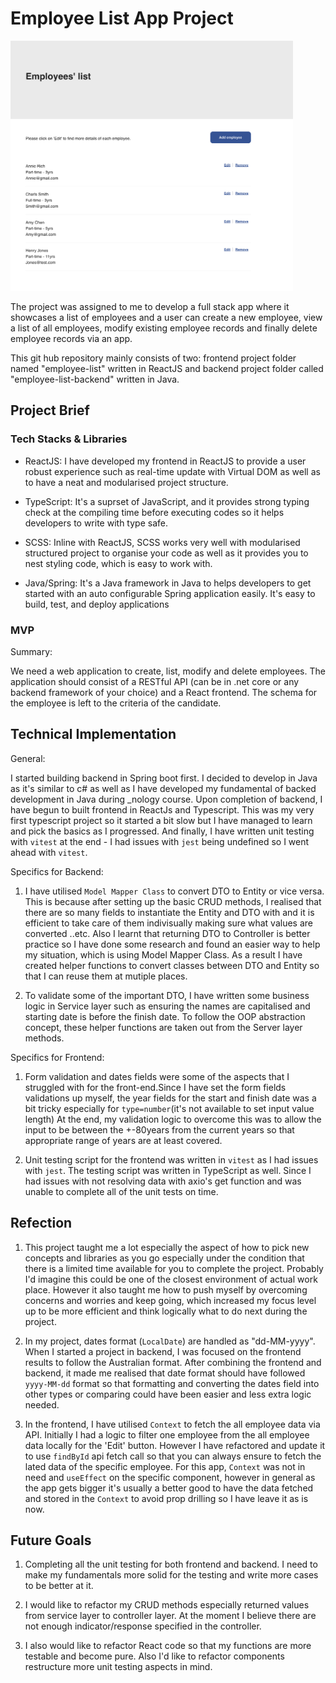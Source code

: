# Employee List App Project

<img src="./project-snapshot.png" width="auto" height="400" />

The project was assigned to me to develop a full stack app where it showcases a list of employees and a user can create a new employee, view a list of all employees, modify existing employee records and finally delete employee records via an app.

This git hub repository mainly consists of two: frontend project folder named "employee-list" written in ReactJS and backend project folder called "employee-list-backend" written in Java.

## Project Brief

### Tech Stacks & Libraries

- ReactJS: I have developed my frontend in ReactJS to provide a user robust experience such as real-time update with Virtual DOM as well as to have a neat and modularised project structure.

- TypeScript: It's a suprset of JavaScript, and it provides strong typing check at the compiling time before executing codes so it helps developers to write with type safe.

- SCSS: Inline with ReactJS, SCSS works very well with modularised structured project to organise your code as well as it provides you to nest styling code, which is easy to work with.

- Java/Spring: It's a Java framework in Java to helps developers to get started with an auto configurable Spring application easily. It's easy to build, test, and deploy applications

### MVP

Summary:

We need a web application to create, list, modify and delete employees. The application should consist of a RESTful API (can be in .net core or any backend framework of your choice) and a React frontend. The schema for the employee is left to the criteria of the candidate.

## Technical Implementation

General:

I started building backend in Spring boot first. I decided to develop in Java as it's similar to c# as well as I have developed my fundamental of backed development in Java during \_nology course. Upon completion of backend, I have begun to built frontend in ReactJs and Typescript. This was my very first typescript project so it started a bit slow but I have managed to learn and pick the basics as I progressed. And finally, I have written unit testing with `vitest` at the end - I had issues with `jest` being undefined so I went ahead with `vitest`.

Specifics for Backend:

1. I have utilised `Model Mapper Class` to convert DTO to Entity or vice versa. This is because after setting up the basic CRUD methods, I realised that there are so many fields to instantiate the Entity and DTO with and it is efficient to take care of them indivisually making sure what values are converted ..etc. Also I learnt that returning DTO to Controller is better practice so I have done some research and found an easier way to help my situation, which is using Model Mapper Class. As a result I have created helper functions to convert classes between DTO and Entity so that I can reuse them at mutiple places.

2. To validate some of the important DTO, I have written some business logic in Service layer such as ensuring the names are capitalised and starting date is before the finish date. To follow the OOP abstraction concept, these helper functions are taken out from the Server layer methods.

Specifics for Frontend:

1. Form validation and dates fields were some of the aspects that I struggled with for the front-end.Since I have set the form fields validations up myself, the year fields for the start and finish date was a bit tricky especially for `type=number`(it's not available to set input value length) At the end, my validation logic to overcome this was to allow the input to be between the +-80years from the current years so that appropriate range of years are at least covered.

2. Unit testing script for the frontend was written in `vitest` as I had issues with `jest`. The testing script was written in TypeScript as well. Since I had issues with not resolving data with axio's get function and was unable to complete all of the unit tests on time.

## Refection

1. This project taught me a lot especially the aspect of how to pick new concepts and libraries as you go especially under the condition that there is a limited time available for you to complete the project. Probably I'd imagine this could be one of the closest environment of actual work place. However it also taught me how to push myself by overcoming concerns and worries and keep going, which increased my focus level up to be more efficient and think logically what to do next during the project.

2. In my project, dates format (`LocalDate`) are handled as "dd-MM-yyyy". When I started a project in backend, I was focused on the frontend results to follow the Australian format. After combining the frontend and backend, it made me realised that date format should have followed `yyyy-MM-dd` format so that formatting and converting the dates field into other types or comparing could have been easier and less extra logic needed.

3. In the frontend, I have utilised `Context` to fetch the all employee data via API. Initially I had a logic to filter one employee from the all employee data locally for the 'Edit' button. However I have refactored and update it to use `findById` api fetch call so that you can always ensure to fetch the lated data of the specific employee. For this app, `Context` was not in need and `useEffect` on the specific component, however in general as the app gets bigger it's usually a better good to have the data fetched and stored in the `Context` to avoid prop drilling so I have leave it as is now.

## Future Goals

1. Completing all the unit testing for both frontend and backend. I need to make my fundamentals more solid for the testing and write more cases to be better at it.

2. I would like to refactor my CRUD methods especially returned values from service layer to controller layer. At the moment I believe there are not enough indicator/response specified in the controller.

3. I also would like to refactor React code so that my functions are more testable and become pure. Also I'd like to refactor components restructure more unit testing aspects in mind.
